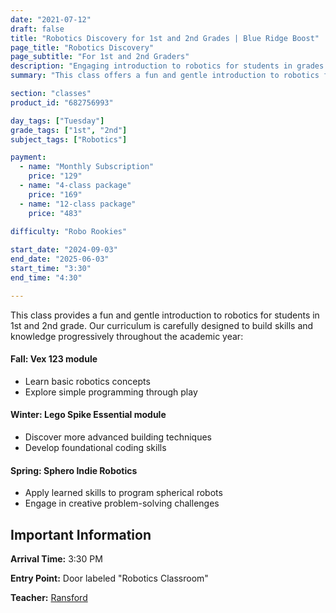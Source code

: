 ```yaml
---
date: "2021-07-12"
draft: false
title: "Robotics Discovery for 1st and 2nd Grades | Blue Ridge Boost"
page_title: "Robotics Discovery"
page_subtitle: "For 1st and 2nd Graders"
description: "Engaging introduction to robotics for students in grades 1 and 2."
summary: "This class offers a fun and gentle introduction to robotics for students in 1st and 2nd grade, progressively building skills and knowledge through Vex 123, Lego Spike Essential, and Sphero Indie Robotics modules over the academic year."

section: "classes"
product_id: "682756993"

day_tags: ["Tuesday"]
grade_tags: ["1st", "2nd"]
subject_tags: ["Robotics"]

payment:
  - name: "Monthly Subscription"
    price: "129"
  - name: "4-class package"
    price: "169"
  - name: "12-class package"
    price: "483"
  
difficulty: "Robo Rookies"

start_date: "2024-09-03"
end_date: "2025-06-03"
start_time: "3:30"
end_time: "4:30"

---
```


<p>This class provides a fun and gentle introduction to robotics for students in 1st and 2nd grade. Our curriculum is carefully designed to build skills and knowledge progressively throughout the academic year:</p>

<h4>Fall: Vex 123 module</h4>
<ul>
  <li>Learn basic robotics concepts</li>
  <li>Explore simple programming through play</li>
</ul>

<h4>Winter: Lego Spike Essential module</h4>
<ul>
  <li>Discover more advanced building techniques</li>
  <li>Develop foundational coding skills</li>
</ul>

<h4>Spring: Sphero Indie Robotics</h4>
<ul>
  <li>Apply learned skills to program spherical robots</li>
  <li>Engage in creative problem-solving challenges</li>
</ul>

<div class="details">
    <h2>Important Information</h2>
    <p><strong>Arrival Time:</strong> 3:30 PM</p>
    <p><strong>Entry Point:</strong> Door labeled "Robotics Classroom"</p>
    <p><strong>Teacher:</strong> <a href="/instructors#ransford">Ransford</a></p>
</div>